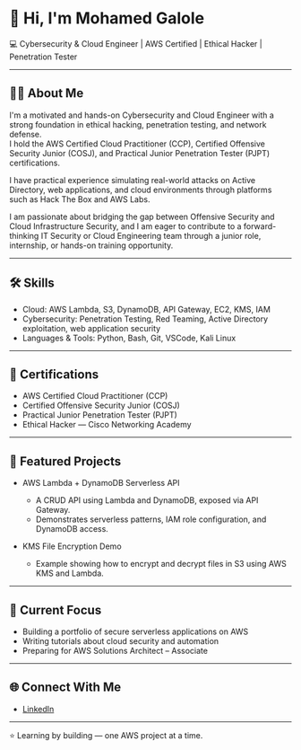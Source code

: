 # 👋 Hi, I'm Mohamed Galole

💻 Cybersecurity & Cloud Engineer | AWS Certified | Ethical Hacker | Penetration Tester

---

## 👨‍💻 About Me
I'm a motivated and hands-on Cybersecurity and Cloud Engineer with a strong foundation in ethical hacking, penetration testing, and network defense.  
I hold the AWS Certified Cloud Practitioner (CCP), Certified Offensive Security Junior (COSJ), and Practical Junior Penetration Tester (PJPT) certifications.

I have practical experience simulating real-world attacks on Active Directory, web applications, and cloud environments through platforms such as Hack The Box and AWS Labs.

I am passionate about bridging the gap between Offensive Security and Cloud Infrastructure Security, and I am eager to contribute to a forward-thinking IT Security or Cloud Engineering team through a junior role, internship, or hands-on training opportunity.

---

## 🛠️ Skills
- Cloud: AWS Lambda, S3, DynamoDB, API Gateway, EC2, KMS, IAM  
- Cybersecurity: Penetration Testing, Red Teaming, Active Directory exploitation, web application security  
- Languages & Tools: Python, Bash, Git, VSCode, Kali Linux

---

## 📜 Certifications
- AWS Certified Cloud Practitioner (CCP)  
- Certified Offensive Security Junior (COSJ)  
- Practical Junior Penetration Tester (PJPT)  
- Ethical Hacker — Cisco Networking Academy  

---

## 📂 Featured Projects
- AWS Lambda + DynamoDB Serverless API  
  - A CRUD API using Lambda and DynamoDB, exposed via API Gateway.  
  - Demonstrates serverless patterns, IAM role configuration, and DynamoDB access.

- KMS File Encryption Demo  
  - Example showing how to encrypt and decrypt files in S3 using AWS KMS and Lambda.


---

## 🧰 Current Focus
- Building a portfolio of secure serverless applications on AWS  
- Writing tutorials about cloud security and automation  
- Preparing for AWS Solutions Architect – Associate

---

## 🌐 Connect With Me
- [LinkedIn](https://www.linkedin.com/in/mohamedgalole/)
 

---

⭐ Learning by building — one AWS project at a time.

